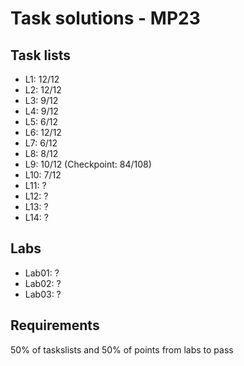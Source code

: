 # Task solutions - MP23

## Task lists
- L1: 12/12       
- L2: 12/12       
- L3: 9/12          
- L4: 9/12                  
- L5: 6/12           
- L6: 12/12           
- L7: 6/12        
- L8: 8/12                
- L9: 10/12 (Checkpoint: 84/108) 
- L10: 7/12
- L11: ?
- L12: ?
- L13: ?
- L14: ?

## Labs
- Lab01: ?  
- Lab02: ?        
- Lab03: ?


## Requirements
50% of taskslists and 50% of points from labs to pass